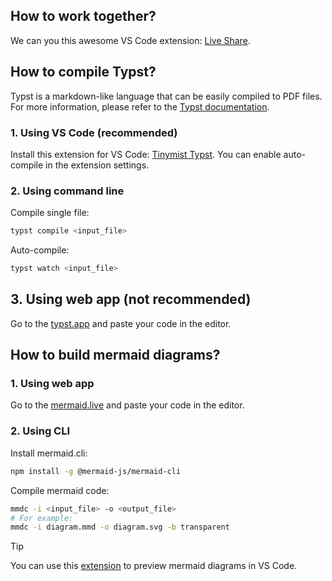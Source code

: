 ## How to work together?

We can you this awesome VS Code extension: [Live Share](https://marketplace.visualstudio.com/items?itemName=MS-vsliveshare.vsliveshare).

## How to compile Typst?

Typst is a markdown-like language that can be easily compiled to PDF files. For more information, please refer to the [Typst documentation](https://typst.app/docs/).

### 1. Using VS Code (recommended)

Install this extension for VS Code: [Tinymist Typst](https://marketplace.visualstudio.com/items?itemName=myriad-dreamin.tinymist). You can enable auto-compile in the extension settings.

### 2. Using command line

Compile single file:

```bash
typst compile <input_file>
```

Auto-compile:

```bash
typst watch <input_file>
```

## 3. Using web app (not recommended)

Go to the [typst.app](https://typst.app/) and paste your code in the editor. 

## How to build mermaid diagrams?

### 1. Using web app

Go to the [mermaid.live](https://mermaid.live) and paste your code in the editor.

### 2. Using CLI

Install mermaid.cli:

```bash
npm install -g @mermaid-js/mermaid-cli
```

Compile mermaid code:

```bash
mmdc -i <input_file> -o <output_file>
# For example:
mmdc -i diagram.mmd -o diagram.svg -b transparent
```

> [!TIP]
> You can use this [extension](https://marketplace.visualstudio.com/items?itemName=bierner.markdown-mermaid) to preview mermaid diagrams in VS Code.

